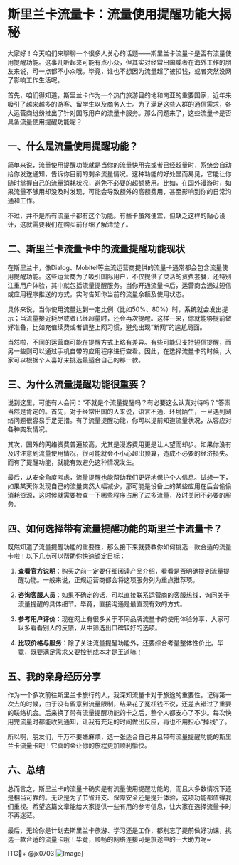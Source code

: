# 斯里兰卡流量卡：流量使用提醒功能大揭秘

大家好！今天咱们来聊聊一个很多人关心的话题——斯里兰卡流量卡是否有流量使用提醒功能。这事儿听起来可能有点小众，但其实对经常出国或者在海外工作的朋友来说，可一点都不小众哦。毕竟，谁也不想因为流量超了被扣钱，或者突然没网了影响工作生活呢。

首先，咱们得知道，斯里兰卡作为一个热门旅游目的地和南亚的重要国家，近年来吸引了越来越多的游客、留学生以及商务人士。为了满足这些人群的通信需求，各大运营商纷纷推出了针对国际用户的流量卡服务。那么问题来了，这些流量卡是否具备流量使用提醒功能呢？

## 一、什么是流量使用提醒功能？

简单来说，流量使用提醒功能就是当你的流量快用完或者已经超量时，系统会自动给你发送通知，告诉你目前的剩余流量情况。这种功能的好处显而易见，它能让你随时掌握自己的流量消耗状况，避免不必要的超额费用。比如，在国外漫游时，如果流量不够用却没及时发现，可能会导致额外的高额费用，甚至影响到你的日常沟通和工作。

不过，并不是所有流量卡都有这个功能。有些卡虽然便宜，但缺乏这样的贴心设计，这就需要我们在购买前仔细了解清楚了。

## 二、斯里兰卡流量卡中的流量提醒功能现状

在斯里兰卡，像Dialog、Mobitel等主流运营商提供的流量卡通常都会包含流量使用提醒功能。这些运营商为了吸引国际用户，不仅提供了灵活的资费套餐，还特别注重用户体验，其中就包括流量提醒服务。当你开通流量卡后，运营商会通过短信或应用程序推送的方式，实时告知你当前的流量余额及使用状态。

具体来说，当你使用流量达到一定比例（比如50%、80%）时，系统就会发出提示；当流量接近耗尽或者已经超量时，还会再次提醒。这样一来，你就能够提前做好准备，比如充值续费或者调整上网习惯，避免出现“断网”的尴尬局面。

当然啦，不同的运营商可能在提醒方式上略有差异。有些可能只支持短信提醒，而另一些则可以通过手机自带的应用程序进行查看。因此，在选择流量卡的时候，大家可以根据个人喜好来挑选最适合自己的那一款。

## 三、为什么流量提醒功能很重要？

说到这里，可能有人会问：“不就是个流量提醒吗？有必要这么认真对待吗？”答案当然是肯定的。首先，对于经常出国的人来说，语言不通、环境陌生，一旦遇到网络问题很容易手足无措。有了流量提醒功能，你可以提前知道流量状况，从容应对各种突发情况。

其次，国外的网络资费普遍较高，尤其是漫游费用更是让人望而却步。如果你没有及时注意到流量使用情况，很可能就会不小心超出预算，造成不必要的经济损失。而有了提醒功能，就能有效避免这种情况发生。

最后，从安全角度考虑，流量提醒也能帮助我们更好地保护个人信息。试想一下，如果某天你发现自己的流量突然大幅减少，那可能是设备上的某些应用在后台偷偷消耗资源，这时候就需要检查一下哪些程序占用了过多流量，及时关闭不必要的服务。

## 四、如何选择带有流量提醒功能的斯里兰卡流量卡？

既然知道了流量提醒功能的重要性，那么接下来就要教你如何挑选一款合适的流量卡啦！以下几点可以帮助你快速锁定目标：

1. **查看官方说明**：购买之前一定要仔细阅读产品介绍，看看是否明确提到流量提醒功能。一般来说，正规运营商都会将这项服务列为重点推荐项。

2. **咨询客服人员**：如果不确定的话，可以直接联系运营商的客服热线，询问关于流量提醒的具体细节。毕竟，直接沟通是最直观有效的方式。

3. **参考用户评价**：现在网上有很多关于不同品牌流量卡的使用体验分享，大家可以多看看别人的反馈，从中筛选出口碑较好的选项。

4. **比较价格与服务**：除了关注流量提醒功能外，还要综合考量整体性价比。毕竟，既要满足需求又要控制成本才是王道嘛！

## 五、我的亲身经历分享

作为一个多次前往斯里兰卡旅行的人，我深知流量卡对于旅途的重要性。记得第一次去的时候，由于没有留意到流量限制，结果花了冤枉钱不说，还差点错过了重要的联络机会。后来换了带有流量提醒功能的卡之后，整个人都安心了不少。每次快用完流量时都能收到通知，让我有充足的时间做出反应，再也不用担心“掉线”了。

所以啊，朋友们，千万不要嫌麻烦，选一张适合自己并且带有流量提醒功能的斯里兰卡流量卡吧！它真的会让你的旅程更加顺利愉快。

## 六、总结

总而言之，斯里兰卡的流量卡确实是有流量使用提醒功能的，而且大多数情况下还是相当可靠的。无论是为了节省开支、保障安全还是提升体验，这项功能都值得我们重视。希望这篇文章能给大家提供一些有用的参考信息，让大家在选择流量卡时不再迷茫。

最后，无论你是计划去斯里兰卡旅游、学习还是工作，都别忘了提前做好功课，挑选一款合适的流量卡哦！毕竟，顺畅的网络连接可是旅途中的一大助力呢~

[TG💪+ @jx0703 ![Image](https://github.com/user-attachments/assets/dbca1d08-cadb-493c-b0ec-ad6f7a83f270)]
